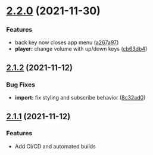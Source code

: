 # [2.2.0](https://github.com/garredow/foxcasts-lite/compare/v2.1.2...v2.2.0) (2021-11-30)


### Features

* back key now closes app menu ([a267a97](https://github.com/garredow/foxcasts-lite/commit/a267a974cc4c3394cabbabbb9bd134bd117e16a8))
* **player:** change volume with up/down keys ([cb63db4](https://github.com/garredow/foxcasts-lite/commit/cb63db4c3c5e03f58779209dd9b7889088113dcc))

## [2.1.2](https://github.com/garredow/foxcasts-lite/compare/v2.1.1...v2.1.2) (2021-11-12)


### Bug Fixes

* **import:** fix styling and subscribe behavior ([8c32ad0](https://github.com/garredow/foxcasts-lite/commit/8c32ad0091f63d355049a23c3fed6b9008cfe9d8))

## [2.1.1](https://github.com/garredow/foxcasts-lite/compare/v2.1.0...v2.1.1) (2021-11-12)

### Features

- Add CI/CD and automated builds
